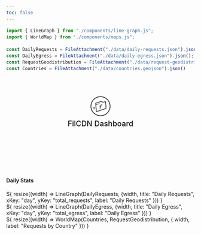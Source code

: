 ```yaml
---
toc: false
---
```


```js
import { LineGraph } from "./components/line-graph.js";
import { WorldMap } from "./components/maps.js";

const DailyRequests = FileAttachment("./data/daily-requests.json").json();
const DailyEgress = FileAttachment("./data/daily-egress.json").json();
const RequestGeodistribution = FileAttachment("./data/request-geodistribution.json").json();
const Countries = FileAttachment("./data/countries.geojson").json()
```

<div class="hero">
  <body><a href="https://filcdn.com" target="_blank" rel="noopener noreferrer"><img src="media/filcdn-logo.png" alt="FilCDN Logo" width="300" /></a><body>
    <h2>FilCDN Dashboard</h2>
</div>

<h4>Daily Stats</h4>

<div class="grid grid-cols-2" style="grid-auto-rows: 500px;">
  <div class="card">${
    resize((width) => LineGraph(DailyRequests, {width, title: "Daily Requests", xKey: "day", yKey: "total_requests", label: "Daily Requests" }))
  }</div>
  <div class="card">${
    resize((width) => LineGraph(DailyEgress, {width, title: "Daily Egress", xKey: "day", yKey: "total_egress", label: "Daily Egress" }))
  }</div>
</div>


<div>
  ${
    resize((width) => WorldMap(Countries, RequestGeodistribution, { width, label: "Requests by Country" }))
  }
</div>


<style>
.card-figure {
  display: flex;
  flex-direction: column;
  align-items: center;
  padding: 1rem 0;
  font-size: 4vw;
  color: #E30ADA;
}

.hero {
  display: flex;
  flex-direction: column;
  align-items: center;
  font-family: var(--sans-serif);
  margin: 4rem 0 8rem;
  text-wrap: balance;
  text-align: center;
}

.hero h1 {
  margin: 1rem 0;
  padding: 1rem 0;
  max-width: none;
  font-size: 14vw;
  font-weight: 900;
  line-height: 1;
  background: linear-gradient(30deg, var(--theme-foreground-focus), currentColor);
  -webkit-background-clip: text;
  -webkit-text-fill-color: transparent;
  background-clip: text;
}

.hero h2 {
  margin: 0;
  max-width: 34em;
  font-size: 20px;
  font-style: initial;
  font-weight: 500;
  line-height: 1.5;
  color: var(--theme-foreground-muted);
}

.hero img {
  max-width: 20%;
}

@media (min-width: 640px) {
  .hero h1 {
    font-size: 90px;
  }
}

</style>
